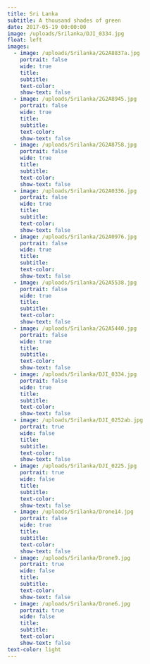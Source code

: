 ```yaml
---
title: Sri Lanka
subtitle: A thousand shades of green
date: 2017-05-19 00:00:00
image: /uploads/Srilanka/DJI_0334.jpg
float: left
images:
  - image: /uploads/Srilanka/2G2A8837a.jpg
    portrait: false
    wide: true
    title:
    subtitle:
    text-color:
    show-text: false
  - image: /uploads/Srilanka/2G2A8945.jpg
    portrait: false
    wide: true
    title:
    subtitle:
    text-color:
    show-text: false
  - image: /uploads/Srilanka/2G2A8758.jpg
    portrait: false
    wide: true
    title:
    subtitle:
    text-color:
    show-text: false
  - image: /uploads/Srilanka/2G2A0336.jpg
    portrait: false
    wide: true
    title:
    subtitle:
    text-color:
    show-text: false
  - image: /uploads/Srilanka/2G2A0976.jpg
    portrait: false
    wide: true
    title:
    subtitle:
    text-color:
    show-text: false
  - image: /uploads/Srilanka/2G2A5538.jpg
    portrait: false
    wide: true
    title:
    subtitle:
    text-color:
    show-text: false
  - image: /uploads/Srilanka/2G2A5440.jpg
    portrait: false
    wide: true
    title:
    subtitle:
    text-color:
    show-text: false
  - image: /uploads/Srilanka/DJI_0334.jpg
    portrait: false
    wide: true
    title:
    subtitle:
    text-color:
    show-text: false
  - image: /uploads/Srilanka/DJI_0252ab.jpg
    portrait: true
    wide: false
    title:
    subtitle:
    text-color:
    show-text: false
  - image: /uploads/Srilanka/DJI_0225.jpg
    portrait: true
    wide: false
    title:
    subtitle:
    text-color:
    show-text: false
  - image: /uploads/Srilanka/Drone14.jpg
    portrait: false
    wide: true
    title:
    subtitle:
    text-color:
    show-text: false
  - image: /uploads/Srilanka/Drone9.jpg
    portrait: true
    wide: false
    title:
    subtitle:
    text-color:
    show-text: false
  - image: /uploads/Srilanka/Drone6.jpg
    portrait: true
    wide: false
    title:
    subtitle:
    text-color:
    show-text: false
text-color: light
---
```


